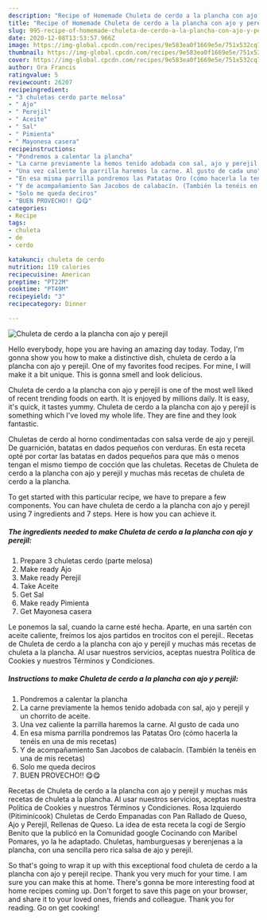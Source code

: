 ```yaml
---
description: "Recipe of Homemade Chuleta de cerdo a la plancha con ajo y perejil"
title: "Recipe of Homemade Chuleta de cerdo a la plancha con ajo y perejil"
slug: 995-recipe-of-homemade-chuleta-de-cerdo-a-la-plancha-con-ajo-y-perejil
date: 2020-12-08T13:53:57.966Z
image: https://img-global.cpcdn.com/recipes/9e583ea0f1669e5e/751x532cq70/chuleta-de-cerdo-a-la-plancha-con-ajo-y-perejil-foto-principal.jpg
thumbnail: https://img-global.cpcdn.com/recipes/9e583ea0f1669e5e/751x532cq70/chuleta-de-cerdo-a-la-plancha-con-ajo-y-perejil-foto-principal.jpg
cover: https://img-global.cpcdn.com/recipes/9e583ea0f1669e5e/751x532cq70/chuleta-de-cerdo-a-la-plancha-con-ajo-y-perejil-foto-principal.jpg
author: Ora Francis
ratingvalue: 5
reviewcount: 26207
recipeingredient:
- "3 chuletas cerdo parte melosa"
- " Ajo"
- " Perejil"
- " Aceite"
- " Sal"
- " Pimienta"
- " Mayonesa casera"
recipeinstructions:
- "Pondremos a calentar la plancha"
- "La carne previamente la hemos tenido adobada con sal, ajo y perejil y un chorrito de aceite."
- "Una vez caliente la parrilla haremos la carne. Al gusto de cada uno"
- "En esa misma parrilla pondremos las Patatas Oro (cómo hacerla la tenéis en una de mis recetas)"
- "Y de acompañamiento San Jacobos de calabacín. (También la tenéis en una de mis recetas)"
- "Solo me queda deciros"
- "BUEN PROVECHO!! 😋😋"
categories:
- Recipe
tags:
- chuleta
- de
- cerdo

katakunci: chuleta de cerdo 
nutrition: 119 calories
recipecuisine: American
preptime: "PT22M"
cooktime: "PT49M"
recipeyield: "3"
recipecategory: Dinner

---
```



![Chuleta de cerdo a la plancha con ajo y perejil](https://img-global.cpcdn.com/recipes/9e583ea0f1669e5e/751x532cq70/chuleta-de-cerdo-a-la-plancha-con-ajo-y-perejil-foto-principal.jpg)

Hello everybody, hope you are having an amazing day today. Today, I'm gonna show you how to make a distinctive dish, chuleta de cerdo a la plancha con ajo y perejil. One of my favorites food recipes. For mine, I will make it a bit unique. This is gonna smell and look delicious.

Chuleta de cerdo a la plancha con ajo y perejil is one of the most well liked of recent trending foods on earth. It is enjoyed by millions daily. It is easy, it's quick, it tastes yummy. Chuleta de cerdo a la plancha con ajo y perejil is something which I've loved my whole life. They are fine and they look fantastic.

Chuletas de cerdo al horno condimentadas con salsa verde de ajo y perejil. De guarnición, batatas en dados pequeños con verduras. En esta receta opté por cortar las batatas en dados pequeños para que más o menos tengan el mismo tiempo de cocción que las chuletas. Recetas de Chuleta de cerdo a la plancha con ajo y perejil y muchas más recetas de chuleta de cerdo a la plancha.


To get started with this particular recipe, we have to prepare a few components. You can have chuleta de cerdo a la plancha con ajo y perejil using 7 ingredients and 7 steps. Here is how you can achieve it.

<!--inarticleads1-->

##### The ingredients needed to make Chuleta de cerdo a la plancha con ajo y perejil:

1. Prepare 3 chuletas cerdo (parte melosa)
1. Make ready  Ajo
1. Make ready  Perejil
1. Take  Aceite
1. Get  Sal
1. Make ready  Pimienta
1. Get  Mayonesa casera


Le ponemos la sal, cuando la carne esté hecha. Aparte, en una sartén con aceite caliente, freímos los ajos partidos en trocitos con el perejil.. Recetas de Chuleta de cerdo a la plancha con ajo y perejil y muchas más recetas de chuleta a la plancha. Al usar nuestros servicios, aceptas nuestra Política de Cookies y nuestros Términos y Condiciones. 

<!--inarticleads2-->

##### Instructions to make Chuleta de cerdo a la plancha con ajo y perejil:

1. Pondremos a calentar la plancha
1. La carne previamente la hemos tenido adobada con sal, ajo y perejil y un chorrito de aceite.
1. Una vez caliente la parrilla haremos la carne. Al gusto de cada uno
1. En esa misma parrilla pondremos las Patatas Oro (cómo hacerla la tenéis en una de mis recetas)
1. Y de acompañamiento San Jacobos de calabacín. (También la tenéis en una de mis recetas)
1. Solo me queda deciros
1. BUEN PROVECHO!! 😋😋


Recetas de Chuleta de cerdo a la plancha con ajo y perejil y muchas más recetas de chuleta a la plancha. Al usar nuestros servicios, aceptas nuestra Política de Cookies y nuestros Términos y Condiciones. Rosa Izquierdo (Pitiminícook) Chuletas de Cerdo Empanadas con Pan Rallado de Queso, Ajo y Perejil, Rellenas de Queso. La idea de esta receta la cogí de Sergio Benito que la publicó en la Comunidad google Cocinando con Maribel Pomares, yo la he adaptado. Chuletas, hamburguesas y berenjenas a la plancha, con una sencilla pero rica salsa de ajo y perejil. 

So that's going to wrap it up with this exceptional food chuleta de cerdo a la plancha con ajo y perejil recipe. Thank you very much for your time. I am sure you can make this at home. There's gonna be more interesting food at home recipes coming up. Don't forget to save this page on your browser, and share it to your loved ones, friends and colleague. Thank you for reading. Go on get cooking!
